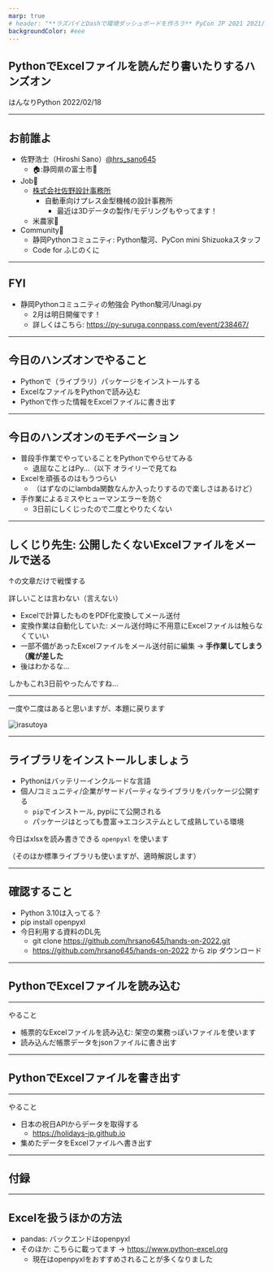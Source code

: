 ```yaml
---
marp: true
# header: "**ラズパイとDashで環境ダッシュボードを作ろう** PyCon JP 2021 2021/10/16"
backgroundColor: #eee
---
```


## PythonでExcelファイルを読んだり書いたりするハンズオン

はんなりPython
2022/02/18

---

## お前誰よ

- 佐野浩士（Hiroshi Sano）[@hrs_sano645](https://twitter.com/hrs_sano645)
  - 🏠:静岡県の富士市🗻
- Job💼
  - [株式会社佐野設計事務所](https://sano-design.info)
    - 自動車向けプレス金型機械の設計事務所
      - 最近は3Dデータの製作/モデリングもやってます！
  - 米農家🌾
- Community🙋
  - 静岡Pythonコミュニティ: Python駿河、PyCon mini Shizuokaスタッフ
  - Code for ふじのくに

---

## FYI

- 静岡Pythonコミュニティの勉強会 Python駿河/Unagi.py
  - 2月は明日開催です！
  - 詳しくはこちら: https://py-suruga.connpass.com/event/238467/

---

## 今日のハンズオンでやること

- Pythonで（ライブラリ）パッケージをインストールする
- ExcelなファイルをPythonで読み込む
- Pythonで作った情報をExcelファイルに書き出す

---

## 今日のハンズオンのモチベーション

- 普段手作業でやっていることをPythonでやらせてみる
  - 退屈なことはPy...（以下 オライリーで見てね
- Excelを頑張るのはもうつらい
  - （はずなのにlambda関数なんか入ったりするので楽しさはあるけど）
- 手作業によるミスやヒューマンエラーを防ぐ
  - 3日前にしくじったので二度とやりたくない

---

## しくじり先生: 公開したくないExcelファイルをメールで送る

↑の文章だけで戦慄する

詳しいことは言わない（言えない）

- Excelで計算したものをPDF化変換してメール送付
- 変換作業は自動化していた:
メール送付時に不用意にExcelファイルは触らなくていい
- 一部不備があったExcelファイルをメール送付前に編集
→ **手作業してしまう（魔が差した**
- 後はわかるな...

しかもこれ3日前やったんですね...

<!-- _footer: もはやネタにするしかねえ -->

---

一度や二度はあると思いますが、本題に戻ります

![irasutoya](https://4.bp.blogspot.com/-L8kmjYNX064/VsGsN2ctx1I/AAAAAAAA39o/NHU8Gnym2GE/s400/kaisya_samui_man.png)

<!-- _footer: 俺みたいになるなよ！ -->

---

## ライブラリをインストールしましょう

- Pythonはバッテリーインクルードな言語
- 個人/コミュニティ/企業がサードパーティなライブラリをパッケージ公開する
  - `pip`でインストール, pypiにて公開される
  - パッケージはとっても豊富→エコシステムとして成熟している環境

今日はxlsxを読み書きできる `openpyxl` を使います

（そのほか標準ライブラリも使いますが、適時解説します）

---

## 確認すること

- Python 3.10は入ってる？
- pip install openpyxl
- 今日利用する資料のDL先
  - git clone <https://github.com/hrsano645/hands-on-2022.git>
  - <https://github.com/hrsano645/hands-on-2022> から zip ダウンロード

---

## PythonでExcelファイルを読み込む

---

やること

- 帳票的なExcelファイルを読み込む: 架空の業務っぽいファイルを使います
- 読み込んだ帳票データをjsonファイルに書き出す

---

## PythonでExcelファイルを書き出す

---

やること

- 日本の祝日APIからデータを取得する
  - <https://holidays-jp.github.io>
- 集めたデータをExcelファイルへ書き出す

---

## 付録

---

## Excelを扱うほかの方法

- pandas: バックエンドはopenpyxl
- そのほか: こちらに載ってます -> <https://www.python-excel.org>
  - 現在はopenpyxlをおすすめされることが多くなりました
